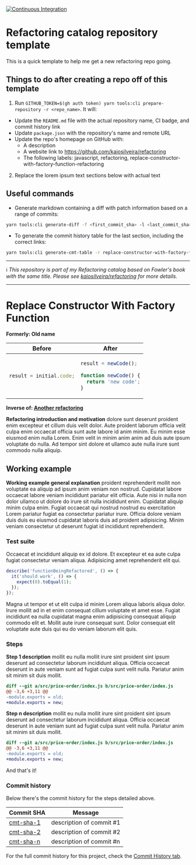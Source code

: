 [![Continuous Integration](https://github.com/kaiosilveira/replace-constructor-with-factory-function-refactoring/actions/workflows/ci.yml/badge.svg)](https://github.com/kaiosilveira/replace-constructor-with-factory-function-refactoring/actions/workflows/ci.yml)

# Refactoring catalog repository template

This is a quick template to help me get a new refactoring repo going.

## Things to do after creating a repo off of this template

1. Run `GITHUB_TOKEN=$(gh auth token) yarn tools:cli prepare-repository -r <repo_name>`. It will:

- Update the `README.md` file with the actual repository name, CI badge, and commit history link
- Update `package.json` with the repository's name and remote URL
- Update the repo's homepage on GitHub with:
  - A description
  - A website link to https://github.com/kaiosilveira/refactoring
  - The following labels: javascript, refactoring, replace-constructor-with-factory-function-refactoring

2. Replace the lorem ipsum text sections below with actual text

## Useful commands

- Generate markdown containing a diff with patch information based on a range of commits:

```bash
yarn tools:cli generate-diff -f <first_commit_sha> -l <last_commit_sha>
```

- To generate the commit history table for the last section, including the correct links:

```bash
yarn tools:cli generate-cmt-table -r replace-constructor-with-factory-function-refactoring
```

---

ℹ️ _This repository is part of my Refactoring catalog based on Fowler's book with the same title. Please see [kaiosilveira/refactoring](https://github.com/kaiosilveira/refactoring) for more details._

---

# Replace Constructor With Factory Function

**Formerly: Old name**

<table>
<thead>
<th>Before</th>
<th>After</th>
</thead>
<tbody>
<tr>
<td>

```javascript
result = initial.code;
```

</td>

<td>

```javascript
result = newCode();

function newCode() {
  return 'new code';
}
```

</td>
</tr>
</tbody>
</table>

**Inverse of: [Another refactoring](https://github.com/kaiosilveira/refactoring)**

**Refactoring introduction and motivation** dolore sunt deserunt proident enim excepteur et cillum duis velit dolor. Aute proident laborum officia velit culpa enim occaecat officia sunt aute labore id anim minim. Eu minim esse eiusmod enim nulla Lorem. Enim velit in minim anim anim ad duis aute ipsum voluptate do nulla. Ad tempor sint dolore et ullamco aute nulla irure sunt commodo nulla aliquip.

## Working example

**Working example general explanation** proident reprehenderit mollit non voluptate ea aliquip ad ipsum anim veniam non nostrud. Cupidatat labore occaecat labore veniam incididunt pariatur elit officia. Aute nisi in nulla non dolor ullamco ut dolore do irure sit nulla incididunt enim. Cupidatat aliquip minim culpa enim. Fugiat occaecat qui nostrud nostrud eu exercitation Lorem pariatur fugiat ea consectetur pariatur irure. Officia dolore veniam duis duis eu eiusmod cupidatat laboris duis ad proident adipisicing. Minim veniam consectetur ut deserunt fugiat id incididunt reprehenderit.

### Test suite

Occaecat et incididunt aliquip ex id dolore. Et excepteur et ea aute culpa fugiat consectetur veniam aliqua. Adipisicing amet reprehenderit elit qui.

```javascript
describe('functionBeingRefactored', () => {
  it('should work', () => {
    expect(0).toEqual(1);
  });
});
```

Magna ut tempor et ut elit culpa id minim Lorem aliqua laboris aliqua dolor. Irure mollit ad in et enim consequat cillum voluptate et amet esse. Fugiat incididunt ea nulla cupidatat magna enim adipisicing consequat aliquip commodo elit et. Mollit aute irure consequat sunt. Dolor consequat elit voluptate aute duis qui eu do veniam laborum elit quis.

### Steps

**Step 1 description** mollit eu nulla mollit irure sint proident sint ipsum deserunt ad consectetur laborum incididunt aliqua. Officia occaecat deserunt in aute veniam sunt ad fugiat culpa sunt velit nulla. Pariatur anim sit minim sit duis mollit.

```diff
diff --git a/src/price-order/index.js b/src/price-order/index.js
@@ -3,6 +3,11 @@
-module.exports = old;
+module.exports = new;
```

**Step n description** mollit eu nulla mollit irure sint proident sint ipsum deserunt ad consectetur laborum incididunt aliqua. Officia occaecat deserunt in aute veniam sunt ad fugiat culpa sunt velit nulla. Pariatur anim sit minim sit duis mollit.

```diff
diff --git a/src/price-order/index.js b/src/price-order/index.js
@@ -3,6 +3,11 @@
-module.exports = old;
+module.exports = new;
```

And that's it!

### Commit history

Below there's the commit history for the steps detailed above.

| Commit SHA                                                                  | Message                  |
| --------------------------------------------------------------------------- | ------------------------ |
| [cmt-sha-1](https://github.com/kaiosilveira/replace-constructor-with-factory-function-refactoring/commit-SHA-1) | description of commit #1 |
| [cmt-sha-2](https://github.com/kaiosilveira/replace-constructor-with-factory-function-refactoring/commit-SHA-2) | description of commit #2 |
| [cmt-sha-n](https://github.com/kaiosilveira/replace-constructor-with-factory-function-refactoring/commit-SHA-n) | description of commit #n |

For the full commit history for this project, check the [Commit History tab](https://github.com/kaiosilveira/replace-constructor-with-factory-function-refactoring/commits/main).
